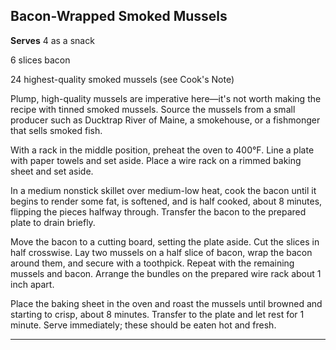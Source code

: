 ﻿## Bacon-Wrapped Smoked Mussels

**Serves** 4 as a snack

6 slices bacon

24 highest-quality smoked mussels (see Cook's Note)

Plump, high-quality mussels are imperative here—it's not worth making the recipe with tinned smoked mussels. Source the mussels from a small producer such as Ducktrap River of Maine, a smokehouse, or a fishmonger that sells smoked fish.

With a rack in the middle position, preheat the oven to 400°F. Line a plate with paper towels and set aside. Place a wire rack on a rimmed baking sheet and set aside.

In a medium nonstick skillet over medium-low heat, cook the bacon until it begins to render some fat, is softened, and is half cooked, about 8 minutes, flipping the pieces halfway through. Transfer the bacon to the prepared plate to drain briefly.

Move the bacon to a cutting board, setting the plate aside. Cut the slices in half crosswise. Lay two mussels on a half slice of bacon, wrap the bacon around them, and secure with a toothpick. Repeat with the remaining mussels and bacon. Arrange the bundles on the prepared wire rack about 1 inch apart.

Place the baking sheet in the oven and roast the mussels until browned and starting to crisp, about 8 minutes. Transfer to the plate and let rest for 1 minute. Serve immediately; these should be eaten hot and fresh.

---

